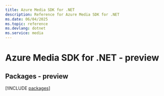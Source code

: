 ```yaml
---
title: Azure Media SDK for .NET
description: Reference for Azure Media SDK for .NET
ms.date: 06/04/2025
ms.topic: reference
ms.devlang: dotnet
ms.service: media
---
```

# Azure Media SDK for .NET - preview
## Packages - preview
[!INCLUDE [packages](media-index.md)]